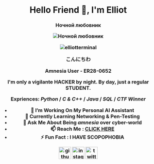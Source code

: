 <h1 align="center">Hello Friend 👋,  I'm Elliot
<h3 align="center">Ночной любовник

![Ночной любовник](https://adcy.io/wp-content/uploads/2020/04/anti-hacking.gif)

<p align="center"> <img src="https://komarev.com/ghpvc/?username=elliotterminal&label=Profile%20views&color=0e75b6&style=flat" alt="elliotterminal" />

**こんにちわ**
  
Amnesia User - **ER28-0652**

I'm only a vigilante **HACKER** by night. 
By day, just a regular **STUDENT**.

**Expriences: *Python* / *C & C++* / *Java* / *SQL* / *CTF Winner***

- 🔭 I’m Working On My **Personal AI Assistant**
- 🌱 Currently Learning **Networking & Pen-Testing**
- 💬 Ask Me About **Being *amnesia* over cyber-world**
- 📫 Reach Me : **[CLICK HERE](https://www.instagram.com/satorugojo_143/)**
- ⚡ Fun Fact : **I HAVE SCOPOPHOBIA**


[<img src='https://cdn.jsdelivr.net/npm/simple-icons@3.0.1/icons/github.svg' alt='github' height='40'>](https://github.com/ElliotTerminal)
[<img src='https://cdn.jsdelivr.net/npm/simple-icons@3.0.1/icons/instagram.svg' alt='instagram' height='40'>](https://www.instagram.com/satorugojo_143/)
[<img src='https://cdn.jsdelivr.net/npm/simple-icons@3.0.1/icons/twitter.svg' alt='twitter(x)' height='40'>](https://x.com/MER3TRICIOUS?t=R488jxAd6-dhkUMBykVpbA&s=08)

